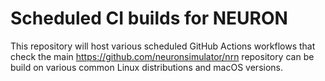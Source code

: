 # Scheduled CI builds for NEURON
This repository will host various scheduled GitHub Actions workflows that check the main https://github.com/neuronsimulator/nrn repository can be build on various common Linux distributions and macOS versions.
